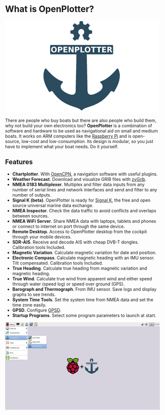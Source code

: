 What is OpenPlotter?
=======
![OpenPlotter logo](openplotter500x300.png)

There are people who buy boats but there are also people who build them, why not build your own electronics too? **OpenPlotter** is a combination of software and hardware to be used as navigational aid on small and medium boats. It works on ARM computers like the [Raspberry Pi](https://www.raspberrypi.org/) and is open-source, low-cost and low-consumption. Its design is modular, so you just have to implement what your boat needs. Do it yourself.

## Features

* **Chartplotter**. With [OpenCPN](http://opencpn.org), a navigation software with useful plugins.
* **Weather Forecast**. Download and visualize GRIB files with [zyGrib](http://www.zygrib.org).
* **NMEA 0183 Multiplexer**. Multiplex and filter data inputs from any number of serial lines and network interfaces and send and filter to any number of outputs.
* **Signal K (beta)**. OpenPlotter is ready for [Signal K](http://signalk.org/), the free and open source universal marine data exchange.
* **NMEA Inspector**. Check the data traffic to avoid conflicts and overlaps between sources.
* **NMEA WiFi Server**. Share NMEA data with laptops, tablets and phones or connect to internet on port through the same device.
* **Remote Desktop**. Access to OpenPlotter desktop from the cockpit through your mobile devices.
* **SDR-AIS**. Receive and decode AIS with cheap DVB-T dongles. Calibration tools Included.
* **Magnetic Variation**. Calculate magnetic variation for date and position.
* **Electronic Compass**. Calculate magnetic heading with an IMU sensor. Tilt compensated. Calibration tools Included.
* **True Heading**. Calculate true heading from magnetic variation and magnetic heading.
* **True Wind**. Calculate true wind from apparent wind and either speed through water (speed log) or speed over ground (GPS).
* **Barograph and Thermograph**. From IMU sensor. Save logs and display graphs to see trends.
* **System Time Tools**. Set the system time from NMEA data and set the time zone easily.
* **GPSD**. Configure [GPSD](http://www.catb.org/gpsd/).
* **Startup Programs**. Select some program parameters to launch at start.

![OpenPlotter desktop](openplotter.png)